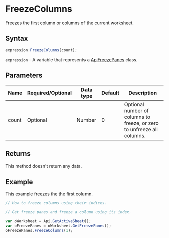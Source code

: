 # FreezeColumns

Freezes the first column or columns of the current worksheet.

## Syntax

```javascript
expression.FreezeColumns(count);
```

`expression` - A variable that represents a [ApiFreezePanes](../ApiFreezePanes.md) class.

## Parameters

| **Name** | **Required/Optional** | **Data type** | **Default** | **Description** |
| ------------- | ------------- | ------------- | ------------- | ------------- |
| count | Optional | Number | 0 | Optional number of columns to freeze, or zero to unfreeze all columns. |

## Returns

This method doesn't return any data.

## Example

This example freezes the the first column.

```javascript editor-xlsx
// How to freeze columns using their indices.

// Get freeze panes and freeze a column using its index.

var oWorksheet = Api.GetActiveSheet();
var oFreezePanes = oWorksheet.GetFreezePanes();
oFreezePanes.FreezeColumns(1);
```
